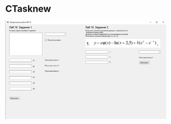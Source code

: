 # CTasknew

![application image](https://github.com/TheProgerOne/CTasknew/blob/master/121.png?raw=true)

